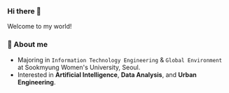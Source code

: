 ### Hi there 👋
Welcome to my world!

### 📍 About me 
- Majoring in `Information Technology Engineering` & `Global Environment` at Sookmyung Women's University, Seoul.   
- Interested in **Artificial Intelligence**, **Data Analysis**, and **Urban Engineering**.
<!--
**dankim-dev/dankim-dev** is a ✨ _special_ ✨ repository because its `README.md` (this file) appears on your GitHub profile.

Here are some ideas to get you started:

- 🔭 I’m currently working on ...
- 🌱 I’m currently learning ...
- 👯 I’m looking to collaborate on ...
- 🤔 I’m looking for help with ...
- 💬 Ask me about ...
- 📫 How to reach me: ...
- 😄 Pronouns: ...
- ⚡ Fun fact: ...
-->
